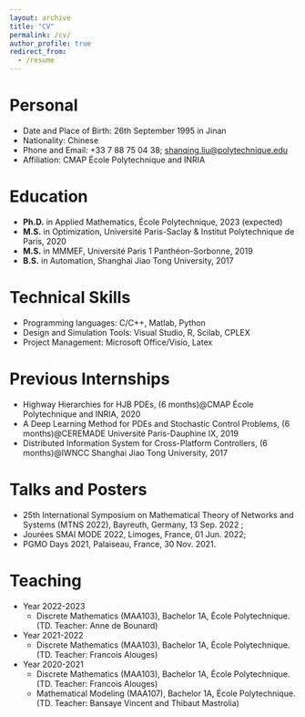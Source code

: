 ```yaml
---
layout: archive
title: "CV"
permalink: /cv/
author_profile: true
redirect_from:
  - /resume
---
```



Personal
======
* Date and Place of Birth: 26th September 1995 in Jinan
* Nationality: Chinese
* Phone and Email: +33 7 88 75 04 38; shanqing.liu@polytechnique.edu
* Affiliation: CMAP École Polytechnique and INRIA


Education
======
* **Ph.D.** in Applied Mathematics, École Polytechnique, 2023 (expected)
* **M.S.** in Optimization,  Université Paris-Saclay & Institut Polytechnique de Paris, 2020
* **M.S.** in MMMEF, Université Paris 1 Panthéon-Sorbonne, 2019
* **B.S.** in Automation, Shanghai Jiao Tong University, 2017
  
Technical Skills
======
* Programming languages: C/C++, Matlab, Python
* Design and Simulation Tools: Visual Studio, R, Scilab, CPLEX
* Project Management: Microsoft Office/Visio, Latex

Previous Internships
======
* Highway Hierarchies for HJB PDEs, (6 months)@CMAP École Polytechnique and INRIA, 2020
* A Deep Learning Method for PDEs and Stochastic Control Problems, (6 months)@CEREMADE Université Paris-Dauphine IX, 2019
* Distributed Information System for Cross-Platform Controllers, (6 months)@IWNCC Shanghai Jiao Tong University, 2017


  
Talks and Posters
======
- 25th International Symposium on Mathematical Theory of Networks and Systems (MTNS 2022), Bayreuth, Germany, 13 Sep. 2022 ;
- Jourées SMAI MODE 2022, Limoges, France, 01 Jun. 2022;
- PGMO Days 2021, Palaiseau, France, 30 Nov. 2021.
  
Teaching
======
* Year 2022-2023
  - Discrete Mathematics (MAA103), Bachelor 1A, École Polytechnique. 
    (TD. Teacher: Anne de Bounard)
* Year 2021-2022
  - Discrete Mathematics (MAA103), Bachelor 1A, École Polytechnique.
   (TD. Teacher: Francois Alouges)
* Year 2020-2021
  - Discrete Mathematics (MAA103), Bachelor 1A, École Polytechnique.
    (TD. Teacher: Francois Alouges)
  - Mathematical Modeling (MAA107), Bachelor 1A, École Polytechnique.
    (TD. Teacher: Bansaye Vincent and Thibaut Mastrolia)

